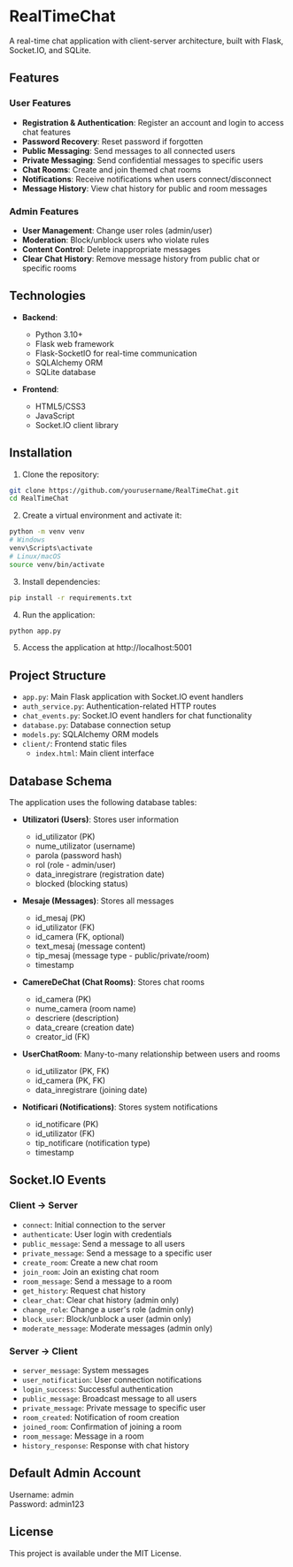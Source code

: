 # RealTimeChat
A real-time chat application with client-server architecture, built with Flask, Socket.IO, and SQLite.

## Features

### User Features
- **Registration & Authentication**: Register an account and login to access chat features
- **Password Recovery**: Reset password if forgotten
- **Public Messaging**: Send messages to all connected users
- **Private Messaging**: Send confidential messages to specific users
- **Chat Rooms**: Create and join themed chat rooms
- **Notifications**: Receive notifications when users connect/disconnect
- **Message History**: View chat history for public and room messages

### Admin Features
- **User Management**: Change user roles (admin/user)
- **Moderation**: Block/unblock users who violate rules
- **Content Control**: Delete inappropriate messages
- **Clear Chat History**: Remove message history from public chat or specific rooms

## Technologies

- **Backend**:
  - Python 3.10+
  - Flask web framework
  - Flask-SocketIO for real-time communication
  - SQLAlchemy ORM
  - SQLite database

- **Frontend**:
  - HTML5/CSS3
  - JavaScript
  - Socket.IO client library

## Installation

1. Clone the repository:
```bash
git clone https://github.com/yourusername/RealTimeChat.git
cd RealTimeChat
```

2. Create a virtual environment and activate it:
```bash
python -m venv venv
# Windows
venv\Scripts\activate
# Linux/macOS
source venv/bin/activate
```

3. Install dependencies:
```bash
pip install -r requirements.txt
```

4. Run the application:
```bash
python app.py
```

5. Access the application at http://localhost:5001

## Project Structure

- `app.py`: Main Flask application with Socket.IO event handlers
- `auth_service.py`: Authentication-related HTTP routes
- `chat_events.py`: Socket.IO event handlers for chat functionality
- `database.py`: Database connection setup
- `models.py`: SQLAlchemy ORM models
- `client/`: Frontend static files
  - `index.html`: Main client interface

## Database Schema

The application uses the following database tables:

- **Utilizatori (Users)**: Stores user information
  - id_utilizator (PK)
  - nume_utilizator (username)
  - parola (password hash)
  - rol (role - admin/user)
  - data_inregistrare (registration date)
  - blocked (blocking status)

- **Mesaje (Messages)**: Stores all messages
  - id_mesaj (PK)
  - id_utilizator (FK)
  - id_camera (FK, optional)
  - text_mesaj (message content)
  - tip_mesaj (message type - public/private/room)
  - timestamp

- **CamereDeChat (Chat Rooms)**: Stores chat rooms
  - id_camera (PK)
  - nume_camera (room name)
  - descriere (description)
  - data_creare (creation date)
  - creator_id (FK)

- **UserChatRoom**: Many-to-many relationship between users and rooms
  - id_utilizator (PK, FK)
  - id_camera (PK, FK)
  - data_inregistrare (joining date)

- **Notificari (Notifications)**: Stores system notifications
  - id_notificare (PK)
  - id_utilizator (FK)
  - tip_notificare (notification type)
  - timestamp

## Socket.IO Events

### Client → Server
- `connect`: Initial connection to the server
- `authenticate`: User login with credentials
- `public_message`: Send a message to all users
- `private_message`: Send a message to a specific user
- `create_room`: Create a new chat room
- `join_room`: Join an existing chat room
- `room_message`: Send a message to a room
- `get_history`: Request chat history
- `clear_chat`: Clear chat history (admin only)
- `change_role`: Change a user's role (admin only)
- `block_user`: Block/unblock a user (admin only)
- `moderate_message`: Moderate messages (admin only)

### Server → Client
- `server_message`: System messages
- `user_notification`: User connection notifications
- `login_success`: Successful authentication
- `public_message`: Broadcast message to all users
- `private_message`: Private message to specific user
- `room_created`: Notification of room creation
- `joined_room`: Confirmation of joining a room
- `room_message`: Message in a room
- `history_response`: Response with chat history

## Default Admin Account
Username: admin  
Password: admin123

## License
This project is available under the MIT License.
